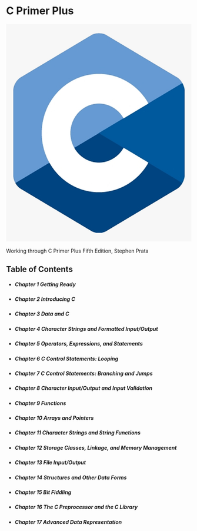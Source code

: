 # C Primer Plus
![alt_text](https://github.com/ssoehdata/C_Learning/blob/main/C_logo.jpg)

Working through  C Primer Plus Fifth Edition, Stephen Prata

</div>

## Table of Contents
##### <ul><li>Chapter 1  Getting Ready</ul></li>
##### <ul><li>Chapter 2  Introducing C</li>
##### <ul><li>Chapter 3  Data and C</ul></li>
##### <ul><li>Chapter 4 Character Strings and Formatted Input/Output</ul></li>
#####  <ul><li>Chapter 5 Operators, Expressions, and Statements</ul></li>
#####  <ul><li>Chapter 6 C Control Statements: Looping</ul></li>
#####  <ul><li>Chapter 7 C Control Statements: Branching and Jumps</ul></li>
#####  <ul><li>Chapter 8 Character Input/Output and Input Validation</ul></li>
#####  <ul><li>Chapter 9 Functions</ul></li>
#####  <ul><li>Chapter 10 Arrays and Pointers</ul></li>
#####  <ul><li>Chapter 11 Character Strings and String Functions</ul></li>
#####  <ul><li>Chapter 12 Storage Classes, Linkage, and Memory Management</ul></li>
#####  <ul><li>Chapter 13 File Input/Output</ul></li>
#####  <ul><li>Chapter 14 Structures and Other Data Forms</ul></li>
#####  <ul><li>Chapter 15 Bit Fiddling</ul></li>
#####  <ul><li>Chapter 16 The C Preprocessor and the C Library</ul></li>
#####  <ul><li>Chapter 17 Advanced Data Representation</ul></li>

